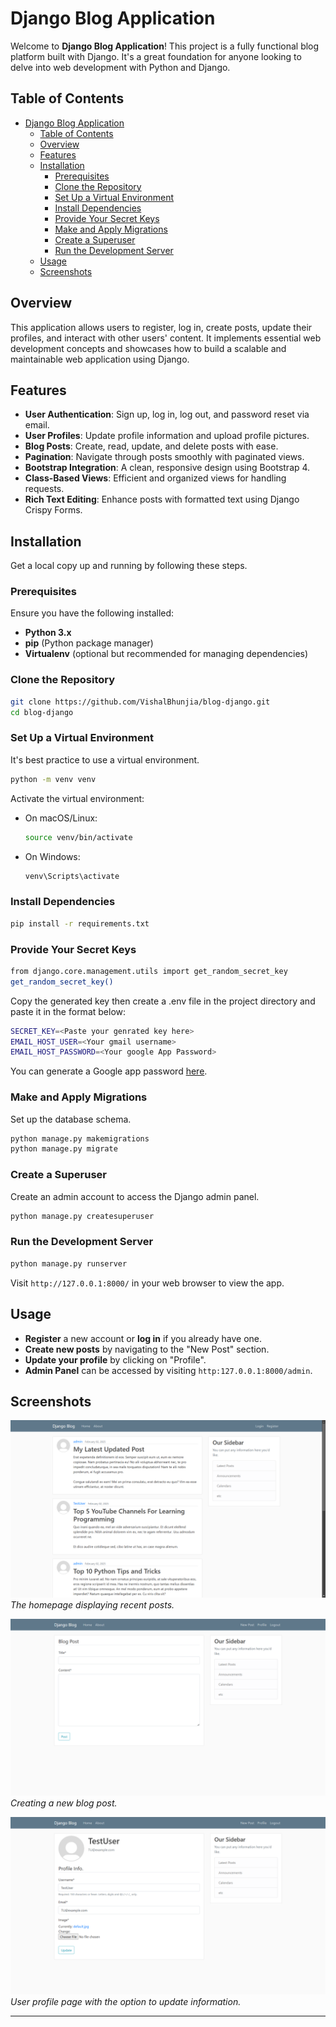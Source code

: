 # Django Blog Application

Welcome to **Django Blog Application**! This project is a fully functional blog platform built with Django. It's a great foundation for anyone looking to delve into web development with Python and Django.

## Table of Contents

- [Django Blog Application](#django-blog-application)
  - [Table of Contents](#table-of-contents)
  - [Overview](#overview)
  - [Features](#features)
  - [Installation](#installation)
    - [Prerequisites](#prerequisites)
    - [Clone the Repository](#clone-the-repository)
    - [Set Up a Virtual Environment](#set-up-a-virtual-environment)
    - [Install Dependencies](#install-dependencies)
    - [Provide Your Secret Keys](#provide-your-secret-keys)
    - [Make and Apply Migrations](#make-and-apply-migrations)
    - [Create a Superuser](#create-a-superuser)
    - [Run the Development Server](#run-the-development-server)
  - [Usage](#usage)
  - [Screenshots](#screenshots)

## Overview

This application allows users to register, log in, create posts, update their profiles, and interact with other users' content. It implements essential web development concepts and showcases how to build a scalable and maintainable web application using Django.

## Features

- **User Authentication**: Sign up, log in, log out, and password reset via email.
- **User Profiles**: Update profile information and upload profile pictures.
- **Blog Posts**: Create, read, update, and delete posts with ease.
- **Pagination**: Navigate through posts smoothly with paginated views.
- **Bootstrap Integration**: A clean, responsive design using Bootstrap 4.
- **Class-Based Views**: Efficient and organized views for handling requests.
- **Rich Text Editing**: Enhance posts with formatted text using Django Crispy Forms.

## Installation

Get a local copy up and running by following these steps.

### Prerequisites

Ensure you have the following installed:

- **Python 3.x**
- **pip** (Python package manager)
- **Virtualenv** (optional but recommended for managing dependencies)

### Clone the Repository

```bash
git clone https://github.com/VishalBhunjia/blog-django.git
cd blog-django
```

### Set Up a Virtual Environment

It's best practice to use a virtual environment.

```bash
python -m venv venv
```

Activate the virtual environment:

- On macOS/Linux:

    ```bash
    source venv/bin/activate
    ```

- On Windows:

    ```bash
    venv\Scripts\activate
    ```

### Install Dependencies

```bash
pip install -r requirements.txt
```

### Provide Your Secret Keys

```bash
from django.core.management.utils import get_random_secret_key  
get_random_secret_key()
```
Copy the generated key then create a .env file in the project directory and paste it in the format below:

```bash
SECRET_KEY=<Paste your genrated key here>
EMAIL_HOST_USER=<Your gmail username>
EMAIL_HOST_PASSWORD=<Your google App Password>
```
You can generate a Google app password [here](https://myaccount.google.com/apppasswords).


### Make and Apply Migrations

Set up the database schema.
```bash
python manage.py makemigrations
python manage.py migrate
```

### Create a Superuser

Create an admin account to access the Django admin panel.

```bash
python manage.py createsuperuser
```

### Run the Development Server

```bash
python manage.py runserver
```

Visit `http://127.0.0.1:8000/` in your web browser to view the app.

## Usage

- **Register** a new account or **log in** if you already have one.
- **Create new posts** by navigating to the "New Post" section.
- **Update your profile** by clicking on "Profile".
- **Admin Panel** can be accessed by visiting `http:127.0.0.1:8000/admin`.

## Screenshots

![Home Page](screenshots/homepage.png)
*The homepage displaying recent posts.*

![Create Post](screenshots/create_post.png)
*Creating a new blog post.*

![User Profile](screenshots/user_profile.png)
*User profile page with the option to update information.*

---